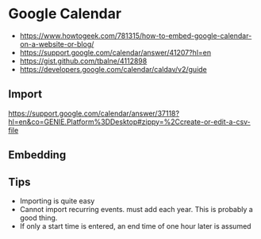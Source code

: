 # Google Calendar

* https://www.howtogeek.com/781315/how-to-embed-google-calendar-on-a-website-or-blog/
* https://support.google.com/calendar/answer/41207?hl=en
* https://gist.github.com/tbalne/4112898
* https://developers.google.com/calendar/caldav/v2/guide

## Import

https://support.google.com/calendar/answer/37118?hl=en&co=GENIE.Platform%3DDesktop#zippy=%2Ccreate-or-edit-a-csv-file

## Embedding

## Tips

* Importing is quite easy
* Cannot import recurring events. must add each year. This is probably a good thing.
* If only a start time is entered, an end time of one hour later is assumed

